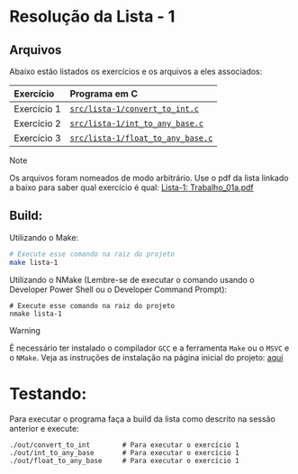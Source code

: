 # Resolução da Lista - 1

## Arquivos
Abaixo estão listados os exercícios e os arquivos a eles associados:

| Exercício | Programa em C |
| :- | :- | 
| Exercício 1 | [`src/lista-1/convert_to_int.c`](src/lista-1/convert_to_int.c) |
| Exercício 2 | [`src/lista-1/int_to_any_base.c`](src/lista-1/int_to_any_base.c) |
| Exercício 3 | [`src/lista-1/float_to_any_base.c`](src/lista-1/float_to_any_base.c) |

> [!NOTE]
> Os arquivos foram nomeados de modo arbitrário.
> Use o pdf da lista linkado a baixo para saber qual exercício é qual:
> [Lista-1: Trabalho_01a.pdf](https://github.com/user-attachments/files/20428064/Trabalho_01a.pdf)

## Build:
Utilizando o Make:
```sh
# Execute esse comando na raiz do projeto
make lista-1
```

Utilizando o NMake (Lembre-se de executar o comando usando o Developer Power Shell ou o Developer Command Prompt):
```pwsh
# Execute esse comando na raiz do projeto
nmake lista-1
```

> [!WARNING]
> É necessário ter instalado o compilador `GCC` e a ferramenta `Make` ou o `MSVC` e o `NMake`.
> Veja as instruções de instalação na página inicial do projeto: [aqui](../README.md/#compiladores)

# Testando:
Para executar o programa faça a build da lista como descrito na sessão anterior e execute:
```
./out/convert_to_int        # Para executar o exercício 1
./out/int_to_any_base       # Para executar o exercício 1
./out/float_to_any_base     # Para executar o exercício 1
```
